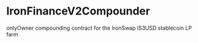 # IronFinanceV2Compounder
onlyOwner compounding contract for the IronSwap IS3USD stablecoin LP farm
